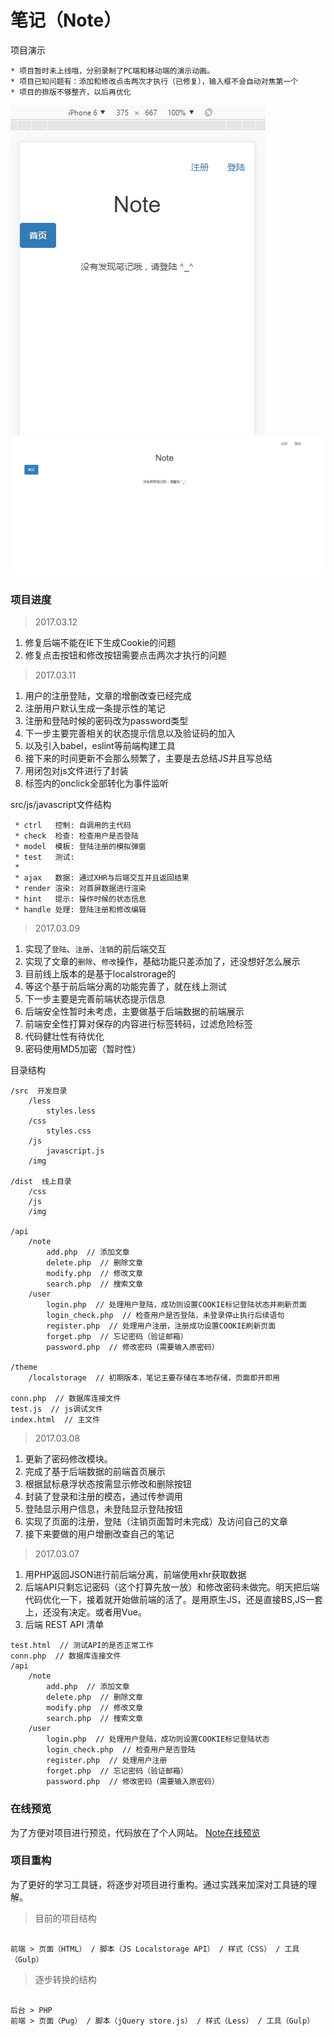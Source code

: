 # 笔记（Note）

项目演示

```
* 项目暂时未上线哦，分别录制了PC端和移动端的演示动画。
* 项目已知问题有：添加和修改点击两次才执行（已修复），输入框不会自动对焦第一个
* 项目的排版不够整齐，以后再优化
```

![Note-M](Note-M.gif)
![Note-PC](Note-PC.gif)

### 项目进度

> 2017.03.12

1. 修复后端不能在IE下生成Cookie的问题
2. 修复点击按钮和修改按钮需要点击两次才执行的问题

> 2017.03.11

1. 用户的注册登陆，文章的增删改查已经完成
2. 注册用户默认生成一条提示性的笔记
3. 注册和登陆时候的密码改为password类型
4. 下一步主要完善相关的状态提示信息以及验证码的加入
5. 以及引入babel，eslint等前端构建工具
6. 接下来的时间更新不会那么频繁了，主要是去总结JS并且写总结
7. 用闭包对js文件进行了封装
8. 标签内的onclick全部转化为事件监听

src/js/javascript文件结构


```
 * ctrl   控制: 自调用的主代码
 * check  检查: 检查用户是否登陆
 * model  模板: 登陆注册的模拟弹窗
 * test   测试: 
 * 
 * ajax   数据: 通过XHR与后端交互并且返回结果
 * render 渲染: 对首屏数据进行渲染
 * hint   提示: 操作时候的状态信息
 * handle 处理: 登陆注册和修改编辑
```

> 2017.03.09

1. 实现了`登陆`、`注册`、`注销`的前后端交互
2. 实现了文章的`删除`、`修改`操作，基础功能只差添加了，还没想好怎么展示
3. 目前线上版本的是基于localstrorage的
4. 等这个基于前后端分离的功能完善了，就在线上测试
5. 下一步主要是完善前端状态提示信息
6. 后端安全性暂时未考虑，主要做基于后端数据的前端展示
7. 前端安全性打算对保存的内容进行标签转码，过滤危险标签
8. 代码健壮性有待优化
9. 密码使用MD5加密（暂时性）

目录结构

```
/src  开发目录
	/less
		styles.less
	/css
		styles.css
	/js
		javascript.js
	/img

/dist  线上目录
	/css
	/js
	/img

/api
	/note
		add.php  // 添加文章
		delete.php  // 删除文章
		modify.php  // 修改文章
		search.php  // 搜索文章
	/user
		login.php  // 处理用户登陆，成功则设置COOKIE标记登陆状态并刷新页面
		login_check.php  // 检查用户是否登陆，未登录停止执行后续语句
		register.php  // 处理用户注册，注册成功设置COOKIE刷新页面
		forget.php  // 忘记密码（验证邮箱）
		password.php  // 修改密码（需要输入原密码）

/theme
	/localstorage  // 初期版本，笔记主要存储在本地存储，页面即开即用

conn.php  // 数据库连接文件
test.js  // js调试文件
index.html  // 主文件
```

> 2017.03.08

1. 更新了密码修改模块。
2. 完成了基于后端数据的前端首页展示
3. 根据鼠标悬浮状态按需显示修改和删除按钮
4. 封装了登录和注册的模态，通过传参调用
5. 登陆显示用户信息，未登陆显示登陆按钮
6. 实现了页面的注册，登陆（注销页面暂时未完成）及访问自己的文章
7. 接下来要做的用户增删改查自己的笔记

> 2017.03.07

1. 用PHP返回JSON进行前后端分离，前端使用xhr获取数据
2. 后端API只剩忘记密码（这个打算先放一放）和修改密码未做完。明天把后端代码优化一下，接着就开始做前端的活了。是用原生JS，还是直接BS,JS一套上，还没有决定。或者用Vue。
3. 后端 REST API 清单

```
test.html  // 测试API的是否正常工作
conn.php  // 数据库连接文件
/api
	/note
		add.php  // 添加文章
		delete.php  // 删除文章
		modify.php  // 修改文章
		search.php  // 搜索文章
	/user
		login.php  // 处理用户登陆，成功则设置COOKIE标记登陆状态
		login_check.php  // 检查用户是否登陆
		register.php  // 处理用户注册
		forget.php  // 忘记密码（验证邮箱）
		password.php  // 修改密码（需要输入原密码）
```

### 在线预览

为了方便对项目进行预览，代码放在了个人网站。 [Note在线预览](http://berg-lab.com/demo/note/)

### 项目重构

为了更好的学习工具链，将逐步对项目进行重构。通过实践来加深对工具链的理解。

> 目前的项目结构

```

前端 > 页面（HTML） / 脚本（JS Localstorage API） / 样式（CSS） / 工具（Gulp）

```



> 逐步转换的结构

```

后台 > PHP
前端 > 页面（Pug） / 脚本（jQuery store.js） / 样式（Less） / 工具（Gulp）

```